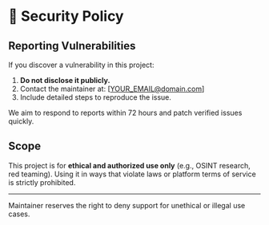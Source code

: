 # 🔐 Security Policy

## Reporting Vulnerabilities

If you discover a vulnerability in this project:

1. **Do not disclose it publicly.**
2. Contact the maintainer at: [YOUR_EMAIL@domain.com]
3. Include detailed steps to reproduce the issue.

We aim to respond to reports within 72 hours and patch verified issues quickly.

## Scope

This project is for **ethical and authorized use only** (e.g., OSINT research, red teaming). Using it in ways that violate laws or platform terms of service is strictly prohibited.

---

Maintainer reserves the right to deny support for unethical or illegal use cases.